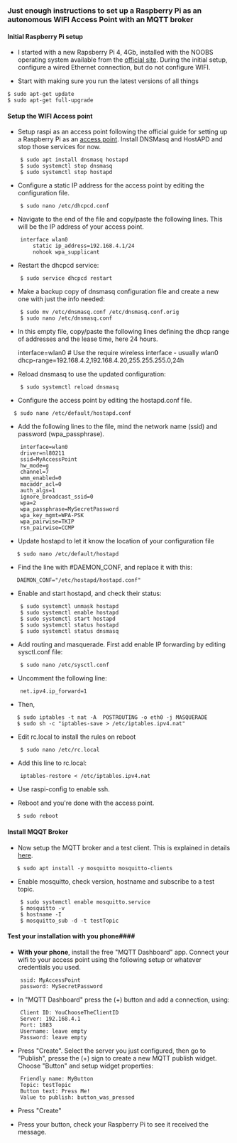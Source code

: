 ### Just enough instructions to set up a Raspberry Pi as an autonomous WIFI Access Point with an MQTT broker ###



#### Initial Raspberry Pi setup ####

* I started with a new Rapsberry Pi 4, 4Gb, installed with the NOOBS operating system available from the [official site](https://www.raspberrypi.org/downloads/noobs/). During the initial setup, configure a wired Ethernet connection, but do not configure WIFI.

* Start with making sure you run the latest versions of all things

```
$ sudo apt-get update
$ sudo apt-get full-upgrade
```

#### Setup the WIFI Access point ####


* Setup raspi as an access point following the official guide for setting up a Raspberry Pi as an [access point](https://www.raspberrypi.org/documentation/configuration/wireless/access-point.md). Install DNSMasq and HostAPD and stop those services for now.

```
    $ sudo apt install dnsmasq hostapd
    $ sudo systemctl stop dnsmasq
    $ sudo systemctl stop hostapd
```

* Configure a static IP address for the access point by editing the configuration file.

```
    $ sudo nano /etc/dhcpcd.conf
```


* Navigate to the end of the file and copy/paste the following lines. This will be the IP address of your access point.

```
    interface wlan0
        static ip_address=192.168.4.1/24
        nohook wpa_supplicant
```



* Restart the dhcpcd service:


```
    $ sudo service dhcpcd restart
```


* Make a backup copy of dnsmasq configuration file and create a new one with just the info needed:


```
    $ sudo mv /etc/dnsmasq.conf /etc/dnsmasq.conf.orig
    $ sudo nano /etc/dnsmasq.conf
```


* In this empty file, copy/paste the following lines defining the dhcp range of addresses and the lease time, here 24 hours.


    interface=wlan0      # Use the require wireless interface - usually wlan0
    dhcp-range=192.168.4.2,192.168.4.20,255.255.255.0,24h


* Reload dnsmasq to use the updated configuration:


```
    $ sudo systemctl reload dnsmasq
```


* Configure the access point by editing the hostapd.conf file.

 ```
   $ sudo nano /etc/default/hostapd.conf
```


* Add the following lines to the file, mind the network name (ssid) and password (wpa_passphrase).


```
    interface=wlan0
    driver=nl80211
    ssid=MyAccessPoint
    hw_mode=g
    channel=7
    wmm_enabled=0
    macaddr_acl=0
    auth_algs=1
    ignore_broadcast_ssid=0
    wpa=2
    wpa_passphrase=MySecretPassword
    wpa_key_mgmt=WPA-PSK
    wpa_pairwise=TKIP
    rsn_pairwise=CCMP
```


* Update hostapd to let it know the location of your configuration file


```
   $ sudo nano /etc/default/hostapd
```


* Find the line with #DAEMON_CONF, and replace it with this:


```
   DAEMON_CONF="/etc/hostapd/hostapd.conf"
```


* Enable and start hostapd, and check their status:


```
    $ sudo systemctl unmask hostapd
    $ sudo systemctl enable hostapd
    $ sudo systemctl start hostapd
    $ sudo systemctl status hostapd
    $ sudo systemctl status dnsmasq
```

* Add routing and masquerade. First add enable IP forwarding by editing sysctl.conf file:


```
    $ sudo nano /etc/sysctl.conf
```


* Uncomment the following line:


```
    net.ipv4.ip_forward=1
```


* Then,


```
   $ sudo iptables -t nat -A  POSTROUTING -o eth0 -j MASQUERADE
   $ sudo sh -c "iptables-save > /etc/iptables.ipv4.nat"
```


* Edit rc.local to install the rules on reboot


```
    $ sudo nano /etc/rc.local
```


* Add this line to rc.local:


```
    iptables-restore < /etc/iptables.ipv4.nat
```


* Use raspi-config to enable ssh.

* Reboot and you're done with the access point.


```
   $ sudo reboot
```


#### Install MQQT Broker ####


* Now setup the MQTT broker and a test client. This is explained in details [here](
https://randomnerdtutorials.com/how-to-install-mosquitto-broker-on-raspberry-pi/).


```
   $ sudo apt install -y mosquitto mosquitto-clients
```


* Enable mosquitto, check version, hostname and subscribe to a test topic.


```
    $ sudo systemctl enable mosquitto.service
    $ mosquitto -v
    $ hostname -I
    $ mosquitto_sub -d -t testTopic
```



#### Test your installation with you phone####



* __With your phone__, install the free "MQTT Dashboard" app. Connect your wifi to your access point using the following setup or whatever credentials you used.


```
    ssid: MyAccessPoint
    password: MySecretPassword
```


* In "MQTT Dashboard" press the (+) button and add a connection, using:


```
    Client ID: YouChooseTheClientID
    Server: 192.168.4.1
    Port: 1883
    Username: leave empty
    Password: leave empty
```


* Press "Create". Select the server you just configured, then go to "Publish", presse the (+) sign to create a new MQTT publish widget. Choose "Button" and setup widget properties:


```
    Friendly name: MyButton
    Topic: testTopic
    Button text: Press Me!
    Value to publish: button_was_pressed
```


* Press "Create"

* Press your button, check your Raspberry Pi to see it received the message.
